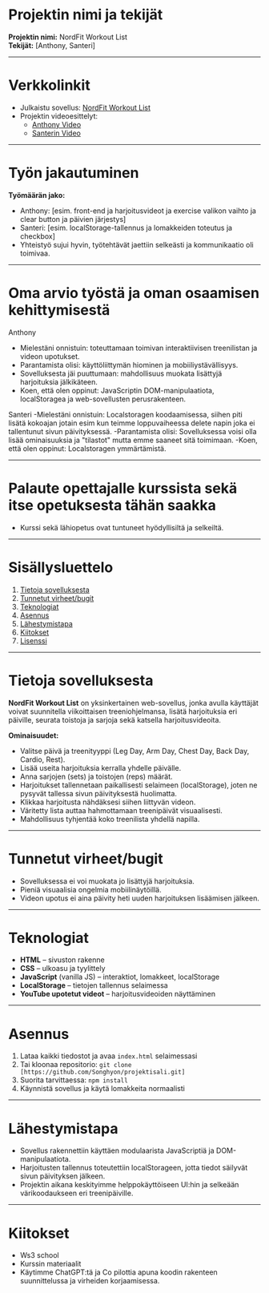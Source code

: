 # Projektin nimi ja tekijät
**Projektin nimi:** NordFit Workout List  
**Tekijät:** [Anthony, Santeri]

---

# Verkkolinkit
- Julkaistu sovellus: [NordFit Workout List](https://nordfit.netlify.app)  
- Projektin videoesittelyt:  
  - [Anthony Video](https://video.laurea.fi/media/sali+sovellus/0_6wf4cj8e)  
  - [Santerin Video](https://video.laurea.fi/media/ProjektiTreenilaskuri%20Santeri%20K/0_31to6nfx)

---

# Työn jakautuminen
**Työmäärän jako:**  
- Anthony: [esim. front-end ja harjoitusvideot ja exercise valikon vaihto ja clear button ja päivien järjestys]  
- Santeri: [esim. localStorage-tallennus ja lomakkeiden toteutus ja checkbox]  
- Yhteistyö sujui hyvin, työtehtävät jaettiin selkeästi ja kommunikaatio oli toimivaa.

---

# Oma arvio työstä ja oman osaamisen kehittymisestä
Anthony
- Mielestäni onnistuin: toteuttamaan toimivan interaktiivisen treenilistan ja videon upotukset.  
- Parantamista olisi: käyttöliittymän hiominen ja mobiiliystävällisyys.  
- Sovelluksesta jäi puuttumaan: mahdollisuus muokata lisättyjä harjoituksia jälkikäteen.  
- Koen, että olen oppinut: JavaScriptin DOM-manipulaatiota, localStoragea ja web-sovellusten perusrakenteen.

Santeri
-Mielestäni onnistuin: Localstoragen koodaamisessa, siihen piti lisätä kokoajan jotain esim kun teimme loppuvaiheessa delete napin joka ei tallentunut sivun päivityksessä.
-Parantamista olisi: Sovelluksessa voisi olla lisää ominaisuuksia ja "tilastot" mutta emme saaneet sitä toimimaan.
-Koen, että olen oppinut: Localstoragen ymmärtämistä.

---

# Palaute opettajalle kurssista sekä itse opetuksesta tähän saakka
- Kurssi sekä lähiopetus ovat tuntuneet hyödyllisiltä ja selkeiltä.  

---

# Sisällysluettelo
1. [Tietoja sovelluksesta](#tietoja-sovelluksesta)
2. [Tunnetut virheet/bugit](#tunnetut-virheetbugit)  
3. [Teknologiat](#teknologiat)  
4. [Asennus](#asennus)  
5. [Lähestymistapa](#lähestymistapa)  
6. [Kiitokset](#kiitokset)  
7. [Lisenssi](#lisenssi)

---

# Tietoja sovelluksesta
**NordFit Workout List** on yksinkertainen web-sovellus, jonka avulla käyttäjät voivat suunnitella viikoittaisen treeniohjelmansa, lisätä harjoituksia eri päiville, seurata toistoja ja sarjoja sekä katsella harjoitusvideoita.

**Ominaisuudet:**
- Valitse päivä ja treenityyppi (Leg Day, Arm Day, Chest Day, Back Day, Cardio, Rest).
- Lisää useita harjoituksia kerralla yhdelle päivälle.  
- Anna sarjojen (sets) ja toistojen (reps) määrät.  
- Harjoitukset tallennetaan paikallisesti selaimeen (localStorage), joten ne pysyvät tallessa sivun päivityksestä huolimatta.  
- Klikkaa harjoitusta nähdäksesi siihen liittyvän videon.  
- Väritetty lista auttaa hahmottamaan treenipäivät visuaalisesti.  
- Mahdollisuus tyhjentää koko treenilista yhdellä napilla.

---

# Tunnetut virheet/bugit
- Sovelluksessa ei voi muokata jo lisättyjä harjoituksia.
- Pieniä visuaalisia ongelmia mobiilinäytöillä.  
- Videon upotus ei aina päivity heti uuden harjoituksen lisäämisen jälkeen.

---

# Teknologiat
- **HTML** – sivuston rakenne  
- **CSS** – ulkoasu ja tyylittely  
- **JavaScript** (vanilla JS) – interaktiot, lomakkeet, localStorage  
- **LocalStorage** – tietojen tallennus selaimessa  
- **YouTube upotetut videot** – harjoitusvideoiden näyttäminen

---

# Asennus
1. Lataa kaikki tiedostot ja avaa `index.html` selaimessasi
2. Tai kloonaa repositorio: `git clone [https://github.com/Songhyon/projektisali.git]`  
3. Suorita tarvittaessa: `npm install`  
4. Käynnistä sovellus ja käytä lomakkeita normaalisti

---

# Lähestymistapa
- Sovellus rakennettiin käyttäen modulaarista JavaScriptiä ja DOM-manipulaatiota.
- Harjoitusten tallennus toteutettiin localStorageen, jotta tiedot säilyvät sivun päivityksen jälkeen.  
- Projektin aikana keskityimme helppokäyttöiseen UI:hin ja selkeään värikoodaukseen eri treenipäiville.

---

# Kiitokset
- Ws3 school
- Kurssin materiaalit 
- Käytimme ChatGPT:tä ja Co pilottia apuna koodin rakenteen suunnittelussa ja virheiden korjaamisessa.

